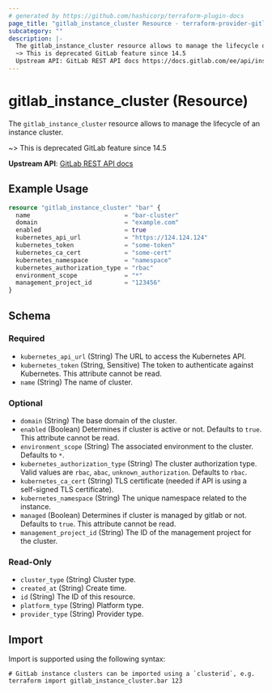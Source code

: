 ```yaml
---
# generated by https://github.com/hashicorp/terraform-plugin-docs
page_title: "gitlab_instance_cluster Resource - terraform-provider-gitlab"
subcategory: ""
description: |-
  The gitlab_instance_cluster resource allows to manage the lifecycle of an instance cluster.
  ~> This is deprecated GitLab feature since 14.5
  Upstream API: GitLab REST API docs https://docs.gitlab.com/ee/api/instance_clusters.html
---
```


# gitlab_instance_cluster (Resource)

The `gitlab_instance_cluster` resource allows to manage the lifecycle of an instance cluster.

~> This is deprecated GitLab feature since 14.5

**Upstream API**: [GitLab REST API docs](https://docs.gitlab.com/ee/api/instance_clusters.html)

## Example Usage

```terraform
resource "gitlab_instance_cluster" "bar" {
  name                          = "bar-cluster"
  domain                        = "example.com"
  enabled                       = true
  kubernetes_api_url            = "https://124.124.124"
  kubernetes_token              = "some-token"
  kubernetes_ca_cert            = "some-cert"
  kubernetes_namespace          = "namespace"
  kubernetes_authorization_type = "rbac"
  environment_scope             = "*"
  management_project_id         = "123456"
}
```

<!-- schema generated by tfplugindocs -->
## Schema

### Required

- `kubernetes_api_url` (String) The URL to access the Kubernetes API.
- `kubernetes_token` (String, Sensitive) The token to authenticate against Kubernetes. This attribute cannot be read.
- `name` (String) The name of cluster.

### Optional

- `domain` (String) The base domain of the cluster.
- `enabled` (Boolean) Determines if cluster is active or not. Defaults to `true`. This attribute cannot be read.
- `environment_scope` (String) The associated environment to the cluster. Defaults to `*`.
- `kubernetes_authorization_type` (String) The cluster authorization type. Valid values are `rbac`, `abac`, `unknown_authorization`. Defaults to `rbac`.
- `kubernetes_ca_cert` (String) TLS certificate (needed if API is using a self-signed TLS certificate).
- `kubernetes_namespace` (String) The unique namespace related to the instance.
- `managed` (Boolean) Determines if cluster is managed by gitlab or not. Defaults to `true`. This attribute cannot be read.
- `management_project_id` (String) The ID of the management project for the cluster.

### Read-Only

- `cluster_type` (String) Cluster type.
- `created_at` (String) Create time.
- `id` (String) The ID of this resource.
- `platform_type` (String) Platform type.
- `provider_type` (String) Provider type.

## Import

Import is supported using the following syntax:

```shell
# GitLab instance clusters can be imported using a `clusterid`, e.g.
terraform import gitlab_instance_cluster.bar 123
```
